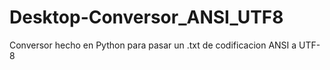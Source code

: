 # Desktop-Conversor_ANSI_UTF8
 Conversor hecho en Python para pasar un .txt de codificacion ANSI a UTF-8
